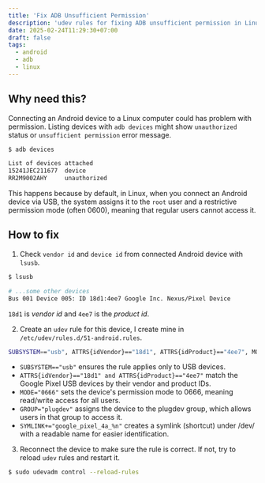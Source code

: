 ```yaml
---
title: 'Fix ADB Unsufficient Permission'
description: 'udev rules for fixing ADB unsufficient permission in Linux'
date: 2025-02-24T11:29:30+07:00
draft: false
tags:
  - android
  - adb
  - linux
---
```


## Why need this?
Connecting an Android device to a Linux computer could has problem with permission. Listing devices with `adb devices` might show `unauthorized` status or `unsufficient permission` error message.

```bash
$ adb devices

List of devices attached
15241JEC211677  device
RR2M9002AHY     unauthorized
```

This happens because by default, in Linux, when you connect an Android device via USB, the system assigns it to the `root` user and a restrictive permission mode (often 0600), meaning that regular users cannot access it.

## How to fix

1. Check `vendor id` and `device id` from connected Android device with `lsusb`.

```bash
$ lsusb

# ...some other devices
Bus 001 Device 005: ID 18d1:4ee7 Google Inc. Nexus/Pixel Device
```

`18d1` is *vendor id* and `4ee7` is the *product id*.

2. Create an `udev` rule for this device, I create mine in `/etc/udev/rules.d/51-android.rules`.

```bash
SUBSYSTEM=="usb", ATTRS{idVendor}=="18d1", ATTRS{idProduct}=="4ee7", MODE="0666", GROUP="plugdev", SYMLINK+="google_pixel_4a_%n"
```

- `SUBSYSTEM=="usb"` ensures the rule applies only to USB devices.
- `ATTRS{idVendor}=="18d1" and ATTRS{idProduct}=="4ee7"` match the Google Pixel USB devices by their vendor and product IDs.
- `MODE="0666"` sets the device's permission mode to 0666, meaning read/write access for all users.
- `GROUP="plugdev"` assigns the device to the plugdev group, which allows users in that group to access it.
- `SYMLINK+="google_pixel_4a_%n"` creates a symlink (shortcut) under /dev/ with a readable name for easier identification.

3. Reconnect the device to make sure the rule is correct. If not, try to reload `udev` rules and restart it.

```bash
$ sudo udevadm control --reload-rules
```
